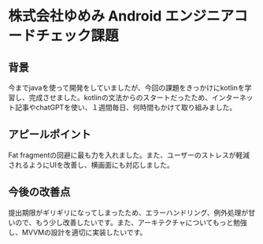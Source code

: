 # 株式会社ゆめみ Android エンジニアコードチェック課題

## 背景
今までjavaを使って開発をしていましたが、今回の課題をきっかけにkotlinを学習し、完成させました。kotlinの文法からのスタートだったため、インターネット記事やchatGPTを使い、１週間毎日、何時間もかけて取り組みました。

## アピールポイント
Fat fragmentの回避に最も力を入れました。また、ユーザーのストレスが軽減されるようにUIを改善し、横画面にも対応しました。

## 今後の改善点
提出期限がギリギリになってしまったため、エラーハンドリング、例外処理が甘いので、もう少し改善したいです。また、アーキテクチャについてもっと勉強し、MVVMの設計を適切に実装したいです。
